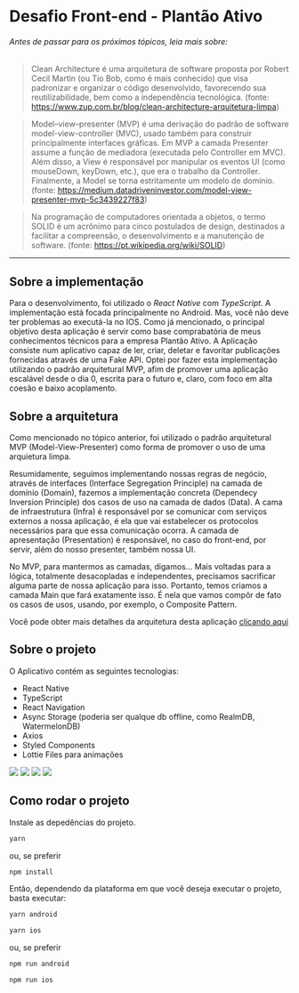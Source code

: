 # Desafio Front-end - Plantão Ativo

###### Antes de passar para os próximos tópicos, leia mais sobre:

> Clean Architecture é uma arquitetura de software proposta por Robert Cecil Martin (ou Tio Bob, como é mais conhecido) que visa padronizar e organizar o código desenvolvido, favorecendo sua reutilizabilidade, bem como a independência tecnológica. (fonte: https://www.zup.com.br/blog/clean-architecture-arquitetura-limpa)

> Model–view–presenter (MVP) é uma derivação do padrão de software model-view-controller (MVC), usado também para construir principalmente interfaces gráficas. Em MVP a camada Presenter assume a função de mediadora (executada pelo Controller em MVC). Além disso, a View é responsável por manipular os eventos UI (como mouseDown, keyDown, etc.), que era o trabalho da Controller. Finalmente, a Model se torna estritamente um modelo de domínio. (fonte: https://medium.datadriveninvestor.com/model-view-presenter-mvp-5c3439227f83)

> Na programação de computadores orientada a objetos, o termo SOLID é um acrônimo para cinco postulados de design, destinados a facilitar a compreensão, o desenvolvimento e a manutenção de software. (fonte: https://pt.wikipedia.org/wiki/SOLID)

---

## Sobre a implementação

Para o desenvolvimento, foi utilizado o _React Native_ com _TypeScript_. A implementação está focada principalmente no Android. Mas, você não deve ter problemas ao executá-la no IOS. Como já mencionado, o principal objetivo desta aplicação é servir como base comprabatória de meus conhecimentos técnicos para a empresa Plantão Ativo. A Aplicação consiste num aplicativo capaz de ler, criar, deletar e favoritar publicações fornecidas através de uma Fake API. Optei por fazer esta implementação utilizando o padrão arquitetural MVP, afim de promover uma aplicação escalável desde o dia 0, escrita para o futuro e, claro, com foco em alta coesão e baixo acoplamento.

## Sobre a arquitetura

Como mencionado no tópico anterior, foi utilizado o padrão arquitetural MVP (Model-View-Presenter) como forma de promover o uso de uma arquietura limpa.

Resumidamente, seguimos implementando nossas regras de negócio, através de interfaces (Interface Segregation Principle) na camada de domínio (Domain), fazemos a implementação concreta (Dependecy Inversion Principle) dos casos de uso na camada de dados (Data). A cama de infraestrutura (Infra) é responsável por se comunicar com serviços externos a nossa aplicação, é ela que vai estabelecer os protocolos necessários para que essa comunicação ocorra. A camada de apresentação (Presentation) é responsável, no caso do front-end, por servir, além do nosso presenter, também nossa UI.

No MVP, para mantermos as camadas, digamos... Mais voltadas para a lógica, totalmente desacopladas e independentes, precisamos sacrificar alguma parte de nossa aplicação para isso. Portanto, temos criamos a camada Main que fará exatamente isso. É nela que vamos compôr de fato os casos de usos, usando, por exemplo, o Composite Pattern.

Você pode obter mais detalhes da arquitetura desta aplicação [clicando aqui](https://whimsical.com/pafrontendchallengearchitecture-9GEceWiVpeyQspVer8SzgW)

## Sobre o projeto

O Aplicativo contém as seguintes tecnologias:

- React Native
- TypeScript
- React Navigation
- Async Storage (poderia ser qualque db offline, como RealmDB, WatermelonDB)
- Axios
- Styled Components
- Lottie Files para animações

<p align="flex-start">
<img src=".github/assets/home.png" />
<img src=".github/assets/read.png" />
<img src=".github/assets/create.png" />
<img src=".github/assets/favorite.png" />
</p>



## Como rodar o projeto

Instale as depedências do projeto.

```bash
yarn
```

ou, se preferir

```bash
npm install
```

Então, dependendo da plataforma em que você deseja executar o projeto, basta executar:

```bash
yarn android
```

```bash
yarn ios
```

ou, se preferir

```bash
npm run android
```

```bash
npm run ios
```
